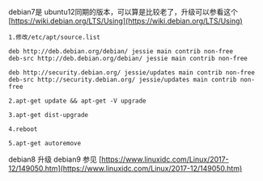 debian7是 ubuntu12同期的版本，可以算是比较老了，升级可以参看这个
[https://wiki.debian.org/LTS/Using](https://wiki.debian.org/LTS/Using)
```
1.修改/etc/apt/source.list

deb http://deb.debian.org/debian/ jessie main contrib non-free
deb-src http://deb.debian.org/debian/ jessie main contrib non-free

deb http://security.debian.org/ jessie/updates main contrib non-free
deb-src http://security.debian.org/ jessie/updates main contrib non-free

2.apt-get update && apt-get -V upgrade

3.apt-get dist-upgrade

4.reboot

5.apt-get autoremove
```
debian8 升级 debian9 参见
[https://www.linuxidc.com/Linux/2017-12/149050.htm](https://www.linuxidc.com/Linux/2017-12/149050.htm)
